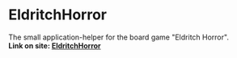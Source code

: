 # EldritchHorror
The small application-helper for the board game "Eldritch Horror".  
**Link on site: [EldritchHorror](https://sttr19.github.io/EldritchHorror/)**
